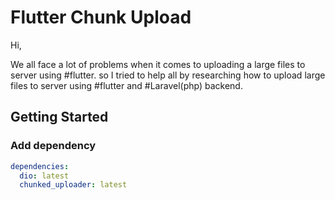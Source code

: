 # Flutter Chunk Upload

Hi,

We all face a lot of problems when it comes to uploading a large files to server using #flutter.
so I tried to help all by researching how to upload large files to server using #flutter and #Laravel(php) backend.

## Getting Started

### Add dependency

```yaml
dependencies:
  dio: latest
  chunked_uploader: latest
```
